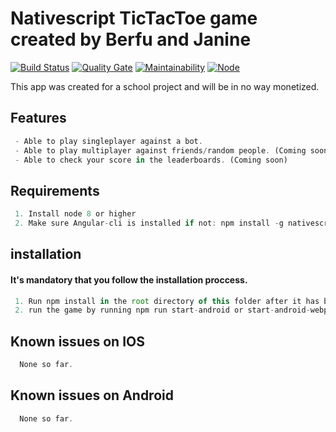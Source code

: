 # Nativescript TicTacToe game created by Berfu and Janine

[![Build Status][build-status]][build-url]
[![Quality Gate][quality-gate]][quality-gate]
[![Maintainability][maintainability]][maintainability]
[![Node][node]][node]

[build-status]:https://travis-ci.org/btaluy/TicTacToe.svg
[build-url]:https://travis-ci.org/btaluy/TicTacToe
[quality-gate]: https://sonarcloud.io/api/project_badges/measure?project=Project-tac-toe&metric=alert_status
[maintainability]: https://sonarcloud.io/api/project_badges/measure?project=Project-tac-toe&metric=sqale_rating
[node]: https://img.shields.io/node/v/carbon.svg


This app was created for a school project and will be in no way monetized.

## Features
```javascript
 - Able to play singleplayer against a bot.
 - Able to play multiplayer against friends/random people. (Coming soon)
 - Able to check your score in the leaderboards. (Coming soon)
```

## Requirements
```javascript
 1. Install node 8 or higher
 2. Make sure Angular-cli is installed if not: npm install -g nativescript
```

## installation
#### It's mandatory that you follow the installation proccess.
```javascript
 1. Run npm install in the root directory of this folder after it has been downloaded.
 2. run the game by running npm run start-android or start-android-webpack for a webpack version.
```

## Known issues on IOS
```javascript
  None so far.
```

## Known issues on Android
```javascript
  None so far.
```
